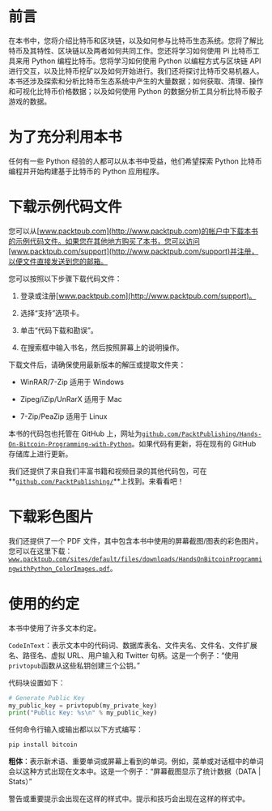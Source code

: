# 前言

在本书中，您将介绍比特币和区块链，以及如何参与比特币生态系统。您将了解比特币及其特性、区块链以及两者如何共同工作。您还将学习如何使用 Pi 比特币工具来用 Python 编程比特币。您将学习如何使用 Python 以编程方式与区块链 API 进行交互，以及比特币挖矿以及如何开始进行。我们还将探讨比特币交易机器人。本书还涉及探索和分析比特币生态系统中产生的大量数据；如何获取、清理、操作和可视化比特币价格数据；以及如何使用 Python 的数据分析工具分析比特币骰子游戏的数据。

# 为了充分利用本书

任何有一些 Python 经验的人都可以从本书中受益，他们希望探索 Python 比特币编程并开始构建基于比特币的 Python 应用程序。

# 下载示例代码文件

您可以从[www.packtpub.com](http://www.packtpub.com)的帐户中下载本书的示例代码文件。如果您在其他地方购买了本书，您可以访问[www.packtpub.com/support](http://www.packtpub.com/support)并注册，以便文件直接发送到您的邮箱。

您可以按照以下步骤下载代码文件：

1.  登录或注册[www.packtpub.com](http://www.packtpub.com/support)。

1.  选择“支持”选项卡。

1.  单击“代码下载和勘误”。

1.  在搜索框中输入书名，然后按照屏幕上的说明操作。

下载文件后，请确保使用最新版本的解压或提取文件夹：

+   WinRAR/7-Zip 适用于 Windows

+   Zipeg/iZip/UnRarX 适用于 Mac

+   7-Zip/PeaZip 适用于 Linux

本书的代码包也托管在 GitHub 上，网址为[`github.com/PacktPublishing/Hands-On-Bitcoin-Programming-with-Python`](https://github.com/PacktPublishing/Hands-On-Bitcoin-Programming-with-Python)。如果代码有更新，将在现有的 GitHub 存储库上进行更新。

我们还提供了来自我们丰富书籍和视频目录的其他代码包，可在**[`github.com/PacktPublishing/`](https://github.com/PacktPublishing/)**上找到。来看看吧！

# 下载彩色图片

我们还提供了一个 PDF 文件，其中包含本书中使用的屏幕截图/图表的彩色图片。您可以在这里下载：[`www.packtpub.com/sites/default/files/downloads/HandsOnBitcoinProgrammingwithPython_ColorImages.pdf`](https://www.packtpub.com/sites/default/files/downloads/HandsOnBitcoinProgrammingwithPython_ColorImages.pdf)。

# 使用的约定

本书中使用了许多文本约定。

`CodeInText`：表示文本中的代码词、数据库表名、文件夹名、文件名、文件扩展名、路径名、虚拟 URL、用户输入和 Twitter 句柄。这是一个例子：“使用`privtopub`函数从这些私钥创建三个公钥。”

代码块设置如下：

```py
# Generate Public Key
my_public_key = privtopub(my_private_key)
print("Public Key: %s\n" % my_public_key)
```

任何命令行输入或输出都以以下方式编写：

```py
pip install bitcoin
```

**粗体**：表示新术语、重要单词或屏幕上看到的单词。例如，菜单或对话框中的单词会以这种方式出现在文本中。这是一个例子：“屏幕截图显示了统计数据（DATA | Stats）”

警告或重要提示会出现在这样的样式中。提示和技巧会出现在这样的样式中。
